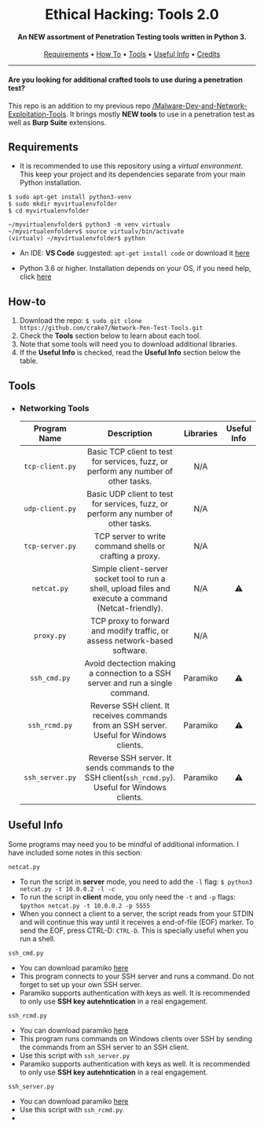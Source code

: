<h1 align="center"> Ethical Hacking: Tools 2.0</h1>
<h4 align="center">An NEW assortment of Penetration Testing tools written in Python 3.</h4>

<p align="center">
  <a href="#Requirements">Requirements</a> •
  <a href="#How-to">How To</a> •
  <a href="#Tools">Tools</a> •
  <a href="#Useful-Info">Useful Info</a> •
  <a href="#Credits">Credits</a>
</p>

___

<h4>Are you looking for additional crafted tools to use during a penetration test?</h4>

This repo is an addition to my previous repo [/Malware-Dev-and-Network-Exploitation-Tools](https://github.com/crake7/Malware-Dev-and-Network-Exploitation-Tools). It brings mostly **NEW tools** to use in a penetration test as well as **Burp Suite** extensions.


## Requirements

* It is recommended to use this repository using a *virtual environment*. This keep your project and its dependencies separate from your main Python installation.
```
$ sudo apt-get install python3-venv
$ sudo mkdir myvirtualenvfolder
$ cd myvirtualenvfolder

~/myvirtualenvfolder$ python3 -m venv virtualv
~/myvirtualenfolderv$ source virtualv/bin/activate
(virtualv) ~/myvirtualenvfolder$ python
```
* An IDE: **VS Code** suggested: `apt-get install code` or download it [here](https://code.visualstudio.com/download)

* Python 3.6 or higher. Installation depends on your OS, if you need help, click [here](https://realpython.com/installing-python/)

## How-to

1. Download the repo: `$ sudo git clone https://github.com/crake7/Network-Pen-Test-Tools.git`
2. Check the **Tools** section below to learn about each tool.
3. Note that some tools will need you to download additional libraries. 
4. If the **Useful Info** is checked, read the **Useful Info** section below the table.

## Tools

* <h3>Networking Tools</h3>

   | Program Name | Description| Libraries| Useful Info |
   | :--------: | :---: | :---: | :---: | 
   | `tcp-client.py`| Basic TCP client to test for services, fuzz, or perform any number of other tasks. | N/A | |
   | `udp-client.py`| Basic UDP client to test for services, fuzz, or perform any number of other tasks. | N/A ||
   | `tcp-server.py`| TCP server to write command shells or crafting a proxy. | N/A ||
   | `netcat.py`| Simple client-server socket tool to run a shell, upload files and execute a command (Netcat-friendly). | N/A | ⚠️ |
   | `proxy.py`| TCP proxy to forward and modify traffic, or assess network-based software. | N/A ||
   | `ssh_cmd.py`| Avoid dectection making a connection to a SSH server and run a single command. | Paramiko | ⚠️ |
   | `ssh_rcmd.py`| Reverse SSH client. It receives commands from an SSH server. Useful for Windows clients. | Paramiko | ⚠️ |
   | `ssh_server.py`| Reverse SSH server. It sends commands to the SSH client(`ssh_rcmd.py`). Useful for Windows clients. | Paramiko | ⚠️ |


## Useful Info

Some programs may need you to be mindful of additional information. I have included some notes in this section:

`netcat.py` 

* To run the script in **server** mode, you need to add the `-l` flag: `$ python3 netcat.py -t 10.0.0.2 -l -c`
* To run the script in **client** mode, you only need the `-t` and `-p` flags: `$python netcat.py -t 10.0.0.2 -p 5555`
* When you connect a client to a server, the script reads from your STDIN and will continue this way until it receives a end-of-file (EOF) marker. To send the EOF, press CTRL-D: `CTRL-D`. This is specially useful when you run a shell. 


`ssh_cmd.py`

* You can download paramiko [here](https://github.com/paramiko/paramiko/)
* This program connects to your SSH server and runs a command. Do not forget to set up your own SSH server.
* Paramiko supports authentication with keys as well. It is recommended to only use **SSH key autehntication** in a real engagement.


`ssh_rcmd.py`

* You can download paramiko [here](https://github.com/paramiko/paramiko/)
* This program runs commands on Windows clients over SSH by sending the commands from an SSH server to an SSH client.
* Use this script with `ssh_server.py`
* Paramiko supports authentication with keys as well. It is recommended to only use **SSH key autehntication** in a real engagement.


`ssh_server.py`

* You can download paramiko [here](https://github.com/paramiko/paramiko/)
* Use this script with `ssh_rcmd.py`. 
* 
